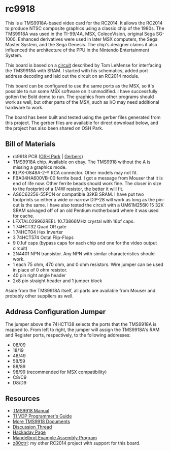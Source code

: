 # rc9918

This is a TMS9918A-based video card for the RC2014. It allows the RC2014 to produce NTSC composite graphics using a classic chip of the 1980s. The TMS9918A was used in the TI-99/4A, MSX, ColecoVision, original Sega SG-1000. Enhanced derivatives were used in later MSX computers, the Sega Master System, and the Sega Genesis. The chip's designer claims it also influenced the architecture of the PPU in the Nintendo Entertainment System. 

This board is based on a [circuit](https://retrobrewcomputers.org/n8vem-pbwiki-archive/0/35845334/48860720/33053543/SRAM%20Replacement%20for%20TMS99x8%20VRAM.pdf) described by Tom LeMense for interfacing the TMS9918A with SRAM.  I started with his schematics, added port address decoding and laid out the circuit on an RC2014 module.

This board can be configured to use the same ports as the MSX, so it's possible to run some MSX software on it unmodified. I have successfully gotten the Bold demo to run. The graphics from other programs should work as well, but other parts of the MSX, such as I/O may need additional hardware to work.

The board has been built and tested using the gerber files generated from this project. The gerber files are available for direct download below, and the project has also been shared on OSH Park.

## Bill of Materials 

- rc9918 PCB ([OSH Park](https://oshpark.com/projects/KfwMvnwH) | [Gerbers](https://cdn.hackaday.io/files/1590576805094688/tms9918a_gerber.zip))
- TMS9918A chip. Available on ebay. The TMS9918 without the A is missing a graphics mode.  
- KLPX-0848A-2-Y RCA connector. Other models may not fit.  
- FBA04HA600VB-00 ferrite bead. I got a message from Mouser that it is end of life now.  Other ferrite beads should work fine. The closer in size to the footprint of a 1/4W resistor, the better it will fit. 
- AS6C62256-55PCN or compatible 32KB SRAM.  I have put two footprints so either a wide or narrow DIP-28 will work as long as the pin-out is the same. I have also tested the circuit with a UM61M256K-15 32K SRAM salvaged off of an old Pentium motherboard where it was used for cache.
- LFXTAL029962REEL 10.73866MHz crystal with 16pf caps. 
- 1 74HCT32 Quad OR gate
- 1 74HCT04 Hex Inverter
- 3 74HCT574 Octal Flip-Flops 
- 9 0.1uf caps (bypass caps for each chip and one for the video output circuit)
- 2N4401 NPN transistor. Any NPN with similar characteristics should work. 
- 1 each 75 ohm, 470 ohm, and 0 ohm resistors. Wire jumper can be used in place of 0 ohm resistor.
- 40 pin right angle header
- 2x8 pin straight header and 1 jumper block

Aside from the TMS9918A itself, all parts are available from Mouser and probably other suppliers as well.

## Address Configuration Jumper

The jumper above the 74HCT138 selects the ports that the TMS9918A is mapped to. From left to right, the jumper will assign the TMS9918A's RAM and Register ports, respectively, to the following addresses:

- 08/09
- 18/19
- 48/49
- 58/59
- 88/89
- 98/99 (recommended for MSX compatibility)
- C8/C9
- D8/D9

## Resources

- [TMS9918 Manual](http://map.grauw.nl/resources/video/texasinstruments_tms9918.pdf)
- [TI VDP Programmer's Guide](http://map.grauw.nl/resources/video/ti-vdp-programmers-guide.pdf)
- [More TMS9918 Documents](https://github.com/cbmeeks/TMS9918)
- [Discussion Thread](https://groups.google.com/d/topic/rc2014-z80/0m0kbzIJ3tw/discussion)
- [Hackaday Page](https://hackaday.io/project/159057-rc9918)
- [Mandelbrot Example Assembly Program](tmsmandel.asm)
- [z80ctrl](https://github.com/jblang/z80ctrl): my other RC2014 project with support for this board.
